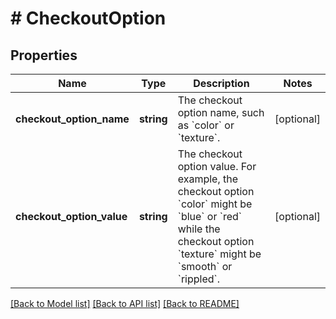 # # CheckoutOption

## Properties

Name | Type | Description | Notes
------------ | ------------- | ------------- | -------------
**checkout_option_name** | **string** | The checkout option name, such as &#x60;color&#x60; or &#x60;texture&#x60;. | [optional]
**checkout_option_value** | **string** | The checkout option value. For example, the checkout option &#x60;color&#x60; might be &#x60;blue&#x60; or &#x60;red&#x60; while the checkout option &#x60;texture&#x60; might be &#x60;smooth&#x60; or &#x60;rippled&#x60;. | [optional]

[[Back to Model list]](../../README.md#models) [[Back to API list]](../../README.md#endpoints) [[Back to README]](../../README.md)
